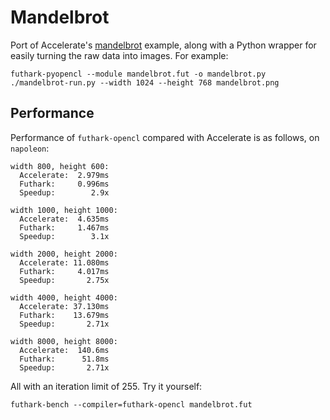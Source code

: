 Mandelbrot
==========

Port of Accelerate's
[mandelbrot](https://github.com/AccelerateHS/accelerate-examples/tree/master/examples/mandelbrot)
example, along with a Python wrapper for easily turning the raw data
into images.  For example:

    futhark-pyopencl --module mandelbrot.fut -o mandelbrot.py
    ./mandelbrot-run.py --width 1024 --height 768 mandelbrot.png

Performance
-----------

Performance of `futhark-opencl` compared with Accelerate is as
follows, on `napoleon`:

    width 800, height 600:
      Accelerate:  2.979ms
      Futhark:     0.996ms
      Speedup:        2.9x

    width 1000, height 1000:
      Accelerate:  4.635ms
      Futhark:     1.467ms
      Speedup:        3.1x

    width 2000, height 2000:
      Accelerate: 11.080ms
      Futhark:     4.017ms
      Speedup:       2.75x

    width 4000, height 4000:
      Accelerate: 37.130ms
      Futhark:    13.679ms
      Speedup:       2.71x

    width 8000, height 8000:
      Accelerate:  140.6ms
      Futhark:      51.8ms
      Speedup:       2.71x

All with an iteration limit of 255.  Try it yourself:

    futhark-bench --compiler=futhark-opencl mandelbrot.fut
